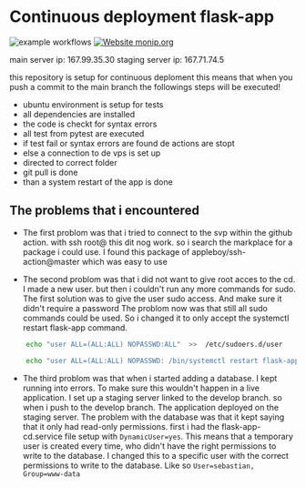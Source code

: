# Continuous deployment flask-app

![example workflows](https://github.com/SebastianLomme/flask-app-cd/actions/workflows/python-app.yml/badge.svg)
[![Website monip.org](https://img.shields.io/website-up-down-green-red/http/monip.org.svg)](http://167.99.35.30)

main server ip: 167.99.35.30
staging server ip: 167.71.74.5

this repository is setup for continuous deploment this means that when you push a commit to the main branch the followings steps will be executed!
- ubuntu environment is setup for tests
- all dependencies are installed
- the code is checkt for syntax errors
- all test from pytest are executed
- if test fail or syntax errors are found de actions are stopt
- else a connection to de vps is set up
- directed to correct folder
- git pull is done
- than a system restart of the app is done

## The problems that i encountered
- The first problom was that i tried to connect to the svp within the github action. with ssh root@<ip-address> this dit nog work. so i search the markplace for a package i could use. I found this package of appleboy/ssh-action@master which was easy to use

- The second problom was that i did not want to give root acces to the cd. I made a new user. but then i couldn't run any more commands for sudo. The first solution was to give the user sudo access. And make sure it didn't require a password
The problom now was that still all sudo commands could be used. So i changed it to only accept the systemctl restart flask-app command.

```bash
    echo "user ALL=(ALL:ALL) NOPASSWD:ALL"  >>  /etc/sudoers.d/user
```

```bash
    echo "user ALL=(ALL:ALL) NOPASSWD: /bin/systemctl restart flask-app"  >>  /etc/sudoers.d/user
```
- The third problom was that when i started adding a database. I kept running into errors.
To make sure this wouldn't happen in a live application. I set up a staging server linked to the develop branch. so when i push to the develop branch. The application deployed on the staging server. 
The problem with the database was that it kept saying that it only had read-only permissions.
first i had the flask-app-cd.service file setup with `DynamicUser=yes`. This means that a temporary user is created every time, who didn't have the right permissions to write to the database. I changed this to a specific user with the correct permissions to write to the database. Like so `User=sebastian, Group=www-data`



